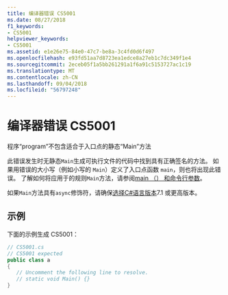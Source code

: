 ```yaml
---
title: 编译器错误 CS5001
ms.date: 08/27/2018
f1_keywords:
- CS5001
helpviewer_keywords:
- CS5001
ms.assetid: e1e26e75-84e0-47c7-be8a-3c4fd0d6f497
ms.openlocfilehash: e93fd51aa7d8723ea1edce8a27eb1c7dc349f1e4
ms.sourcegitcommit: 2eceb05f1a5bb261291a1f6a91c5153727ac1c19
ms.translationtype: MT
ms.contentlocale: zh-CN
ms.lasthandoff: 09/04/2018
ms.locfileid: "56797248"
---
```

# <a name="compiler-error-cs5001"></a>编译器错误 CS5001

程序“program”不包含适合于入口点的静态“Main”方法  
  
此错误发生时无静态`Main`生成可执行文件的代码中找到具有正确签名的方法。 如果用错误的大小写（例如小写的 `Main`）定义了入口点函数 `main`，则也将出现此错误。 了解如何将应用于的规则`Main`方法，请参阅[main （） 和命令行参数](../programming-guide/main-and-command-args/index.md)。

如果`Main`方法具有`async`修饰符，请确保[选择C#语言版本](../language-reference/configure-language-version.md)7.1 或更高版本。

## <a name="example"></a>示例  
 下面的示例生成 CS5001：  
  
```csharp  
// CS5001.cs  
// CS5001 expected  
public class a  
{  
   // Uncomment the following line to resolve.  
   // static void Main() {}  
}  
```  

